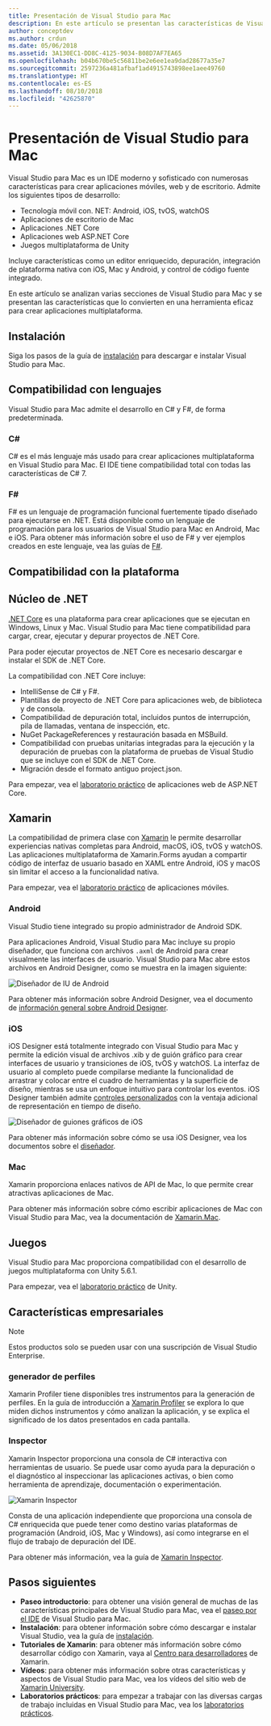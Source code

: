 ```yaml
---
title: Presentación de Visual Studio para Mac
description: En este artículo se presentan las características de Visual Studio para Mac.
author: conceptdev
ms.author: crdun
ms.date: 05/06/2018
ms.assetid: 3A130EC1-DD8C-4125-9034-B08D7AF7EA65
ms.openlocfilehash: b04b670be5c56811be2e6ee1ea9dad28677a35e7
ms.sourcegitcommit: 2597236a481afbaf1ad4915743898ee1aee49760
ms.translationtype: HT
ms.contentlocale: es-ES
ms.lasthandoff: 08/10/2018
ms.locfileid: "42625870"
---
```

# <a name="introducing-visual-studio-for-mac"></a>Presentación de Visual Studio para Mac

Visual Studio para Mac es un IDE moderno y sofisticado con numerosas características para crear aplicaciones móviles, web y de escritorio. Admite los siguientes tipos de desarrollo:

* Tecnología móvil con. NET: Android, iOS, tvOS, watchOS
* Aplicaciones de escritorio de Mac
* Aplicaciones .NET Core
* Aplicaciones web ASP.NET Core
* Juegos multiplataforma de Unity

Incluye características como un editor enriquecido, depuración, integración de plataforma nativa con iOS, Mac y Android, y control de código fuente integrado.

En este artículo se analizan varias secciones de Visual Studio para Mac y se presentan las características que lo convierten en una herramienta eficaz para crear aplicaciones multiplataforma.

## <a name="installation"></a>Instalación

Siga los pasos de la guía de [instalación](installation.md) para descargar e instalar Visual Studio para Mac.

## <a name="language-support"></a>Compatibilidad con lenguajes

Visual Studio para Mac admite el desarrollo en C# y F#, de forma predeterminada.

### <a name="c"></a>C#

C# es el más lenguaje más usado para crear aplicaciones multiplataforma en Visual Studio para Mac. El IDE tiene compatibilidad total con todas las características de C# 7.

### <a name="f"></a>F#

F# es un lenguaje de programación funcional fuertemente tipado diseñado para ejecutarse en .NET. Está disponible como un lenguaje de programación para los usuarios de Visual Studio para Mac en Android, Mac e iOS. Para obtener más información sobre el uso de F# y ver ejemplos creados en este lenguaje, vea las guías de [F#](https://developer.xamarin.com/guides/cross-platform/fsharp/).

## <a name="platform-support"></a>Compatibilidad con la plataforma

## <a name="net-core"></a>Núcleo de .NET

[.NET Core](https://www.microsoft.com/net/core#macos) es una plataforma para crear aplicaciones que se ejecutan en Windows, Linux y Mac. Visual Studio para Mac tiene compatibilidad para cargar, crear, ejecutar y depurar proyectos de .NET Core. 

Para poder ejecutar proyectos de .NET Core es necesario descargar e instalar el SDK de .NET Core.

La compatibilidad con .NET Core incluye:

* IntelliSense de C# y F#.
* Plantillas de proyecto de .NET Core para aplicaciones web, de biblioteca y de consola.
* Compatibilidad de depuración total, incluidos puntos de interrupción, pila de llamadas, ventana de inspección, etc.
* NuGet PackageReferences y restauración basada en MSBuild.
* Compatibilidad con pruebas unitarias integradas para la ejecución y la depuración de pruebas con la plataforma de pruebas de Visual Studio que se incluye con el SDK de .NET Core.
* Migración desde el formato antiguo project.json.

Para empezar, vea el [laboratorio práctico](https://github.com/Microsoft/vs4mac-labs/tree/master/Web/Getting-Started) de aplicaciones web de ASP.NET Core.

## <a name="xamarin"></a>Xamarin

La compatibilidad de primera clase con [Xamarin](https://developer.xamarin.com/) le permite desarrollar experiencias nativas completas para Android, macOS, iOS, tvOS y watchOS. Las aplicaciones multiplataforma de Xamarin.Forms ayudan a compartir código de interfaz de usuario basado en XAML entre Android, iOS y macOS sin limitar el acceso a la funcionalidad nativa.

Para empezar, vea el [laboratorio práctico](https://github.com/Microsoft/vs4mac-labs/tree/master/Mobile/Getting-Started) de aplicaciones móviles.

### <a name="android"></a>Android

Visual Studio tiene integrado su propio administrador de Android SDK.

Para aplicaciones Android, Visual Studio para Mac incluye su propio diseñador, que funciona con archivos `.axml` de Android para crear visualmente las interfaces de usuario. Visual Studio para Mac abre estos archivos en Android Designer, como se muestra en la imagen siguiente:

![Diseñador de IU de Android](media/intro-image31.png)

Para obtener más información sobre Android Designer, vea el documento de [información general sobre Android Designer](https://developer.xamarin.com/Android/Guides/User_Interface/Designer_Overview).

### <a name="ios"></a>iOS

iOS Designer está totalmente integrado con Visual Studio para Mac y permite la edición visual de archivos .xib y de guión gráfico para crear interfaces de usuario y transiciones de iOS, tvOS y watchOS. La interfaz de usuario al completo puede compilarse mediante la funcionalidad de arrastrar y colocar entre el cuadro de herramientas y la superficie de diseño, mientras se usa un enfoque intuitivo para controlar los eventos. iOS Designer también admite [controles personalizados](https://developer.xamarin.com/guides/ios/user_interface/designer/ios_designable_controls_overview/) con la ventaja adicional de representación en tiempo de diseño.

![Diseñador de guiones gráficos de iOS](media/intro-image30.png)

Para obtener más información sobre cómo se usa iOS Designer, vea los documentos sobre el [diseñador](https://developer.xamarin.com/guides/ios/user_interface/designer).

### <a name="mac"></a>Mac

Xamarin proporciona enlaces nativos de API de Mac, lo que permite crear atractivas aplicaciones de Mac.

Para obtener más información sobre cómo escribir aplicaciones de Mac con Visual Studio para Mac, vea la documentación de [Xamarin.Mac](https://developer.xamarin.com/guides/#mac).

## <a name="gaming"></a>Juegos

Visual Studio para Mac proporciona compatibilidad con el desarrollo de juegos multiplataforma con Unity 5.6.1.

Para empezar, vea el [laboratorio práctico](https://github.com/Microsoft/vs4mac-labs/tree/master/Unity/Getting-Started) de Unity.

## <a name="enterprise-features"></a>Características empresariales

> [!Note]
> Estos productos solo se pueden usar con una suscripción de Visual Studio Enterprise.

### <a name="profiler"></a>generador de perfiles

Xamarin Profiler tiene disponibles tres instrumentos para la generación de perfiles. En la guía de introducción a [Xamarin Profiler](https://developer.xamarin.com/guides/cross-platform/deployment,_testing,_and_metrics/xamarin-profiler/) se explora lo que miden dichos instrumentos y cómo analizan la aplicación, y se explica el significado de los datos presentados en cada pantalla.

### <a name="inspector"></a>Inspector

Xamarin Inspector proporciona una consola de C# interactiva con herramientas de usuario. Se puede usar como ayuda para la depuración o el diagnóstico al inspeccionar las aplicaciones activas, o bien como herramienta de aprendizaje, documentación o experimentación.

![Xamarin Inspector](media/intro-inspector.png)

Consta de una aplicación independiente que proporciona una consola de C# enriquecida que puede tener como destino varias plataformas de programación (Android, iOS, Mac y Windows), así como integrarse en el flujo de trabajo de depuración del IDE. 

Para obtener más información, vea la guía de [Xamarin Inspector](https://developer.xamarin.com/guides/cross-platform/inspector/).

## <a name="next-steps"></a>Pasos siguientes

* **Paseo introductorio**: para obtener una visión general de muchas de las características principales de Visual Studio para Mac, vea el [paseo por el IDE](ide-tour.md) de Visual Studio para Mac.
* **Instalación**: para obtener información sobre cómo descargar e instalar Visual Studio, vea la guía de [instalación](installation.md).
* **Tutoriales de Xamarin**: para obtener más información sobre cómo desarrollar código con Xamarin, vaya al [Centro para desarrolladores](https://developer.xamarin.com) de Xamarin.
* **Vídeos**: para obtener más información sobre otras características y aspectos de Visual Studio para Mac, vea los vídeos del sitio web de [Xamarin University](https://university.xamarin.com).
* **Laboratorios prácticos**: para empezar a trabajar con las diversas cargas de trabajo incluidas en Visual Studio para Mac, vea los [laboratorios prácticos](https://github.com/Microsoft/vs4mac-labs).
